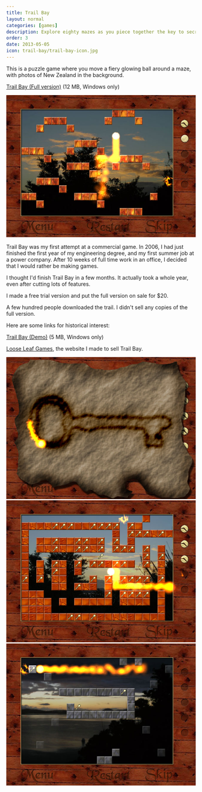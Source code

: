 ```yaml
---
title: Trail Bay
layout: normal
categories: [games]
description: Explore eighty mazes as you piece together the key to secret treasure.
order: 3
date: 2013-05-05
icon: trail-bay/trail-bay-icon.jpg
---
```


This is a puzzle game where you move a fiery glowing ball around a maze, with photos of New Zealand in the background.

<p><a href="trail-bay-full.exe" onClick="_gaq.push(['_trackEvent','Download','Game',this.href]);; ">Trail Bay (Full version)</a> (12 MB, Windows only)</p>

<img src="trailbay1.jpg" alt="A screenshot of Trail Bay"/>

Trail Bay was my first attempt at a commercial game. In 2006, I had just finished the first year of my engineering degree, and my first summer job at a power company. After 10 weeks of full time work in an office, I decided that I would rather be making games.

I thought I'd finish Trail Bay in a few months. It actually took a whole year, even after cutting lots of features.

I made a free trial version and put the full version on sale for $20.

A few hundred people downloaded the trail. I didn't sell any copies of the full version.

Here are some links for historical interest:

<p><a href="trail-bay-demo.exe" onClick="_gaq.push(['_trackEvent','Download','Game',this.href]);; ">Trail Bay (Demo)</a> (5 MB, Windows only)</p>

<p><a href="/archive/looseleafgames/">Loose Leaf Games</a>, the website I made to sell Trail Bay.</p>

<img src="trailbay2.jpg" alt="A screenshot of Trail Bay"/>

<img src="trailbay3.jpg" alt="A screenshot of Trail Bay"/>

<img src="trailbay4.jpg" alt="A screenshot of Trail Bay"/>